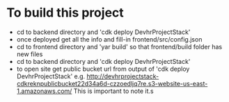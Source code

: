 # To build this project
- cd to backend directory and 'cdk deploy DevhrProjectStack'
- once deployed get all the info and fill-in frontend/src/config.json
- cd to frontend directory and 'yar build' so that frontend/build folder has new files
- cd to backend directory and 'cdk deploy DevhrProjectStack'
- to open site get public bucket url from output of 'cdk deploy DevhrProjectStack' 
e.g. http://devhrprojectstack-cdkreknpublicbucket22d34a6d-czzoedljq7re.s3-website-us-east-1.amazonaws.com/ This is important to note it.s
